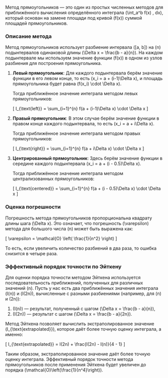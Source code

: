 Метод прямоугольников — это один из простых численных методов для приближённого вычисления определённого интеграла \(\int_a^b f(x) \, dx\), который основан на замене площади под кривой \(f(x)\) суммой площадей прямоугольников.

### Описание метода

Метод прямоугольников использует разбиение интервала \([a, b]\) на \(n\) подынтервалов одинаковой длины \(\Delta x = \frac{b - a}{n}\). На каждом подынтервале мы используем значение функции \(f(x)\) в одном из узлов разбиения для построения прямоугольника.

1. **Левый прямоугольник**: Для каждого подынтервала берём значение функции в его левом конце, то есть \(x_i = a + (i-1)\Delta x\), и площадь прямоугольника будет равна \(f(x_i) \cdot \Delta x\).
   
   Тогда приближённое значение интеграла методом левых прямоугольников:

   \[
   I_{\text{left}} = \sum_{i=1}^{n} f(a + (i-1)\Delta x) \cdot \Delta x
   \]

2. **Правый прямоугольник**: В этом случае берём значение функции в правом конце каждого подынтервала, то есть \(x_i = a + i\Delta x\).

   Тогда приближённое значение интеграла методом правых прямоугольников:

   \[
   I_{\text{right}} = \sum_{i=1}^{n} f(a + i\Delta x) \cdot \Delta x
   \]

3. **Центрированный прямоугольник**: Здесь берём значение функции в середине каждого подынтервала \(x_i = a + (i - 0.5)\Delta x\).

   Тогда приближённое значение интеграла методом централизованных прямоугольников:

   \[
   I_{\text{centered}} = \sum_{i=1}^{n} f(a + (i - 0.5)\Delta x) \cdot \Delta x
   \]

### Оценка погрешности

Погрешность метода прямоугольников пропорциональна квадрату длины шага \(\Delta x\). Это означает, что погрешность \(\varepsilon\) метода для большого числа \(n\) может быть выражена как:

\[
\varepsilon = \mathcal{O} \left( \frac{1}{n^2} \right)
\]

То есть, если увеличить количество разбиений в два раза, то ошибка снизится в четыре раза.

### Эффективный порядок точности по Эйткену

Для оценки порядка точности методом Эйткена используется последовательность приближений, полученных для различных значений \(n\). Пусть у нас есть два приближённых значения интеграла \(I(n)\) и \(I(2n)\), вычисленные с разными разбиениями (например, для \(n\) и \(2n\)):

1. \(I(n)\) — результат, полученный с шагом \(\Delta x = \frac{b - a}{n}\),
2. \(I(2n)\) — результат с шагом \(\Delta x = \frac{b - a}{2n}\).

Метод Эйткена позволяет вычислить экстраполированное значение \(I_{\text{extrapolated}}\), которое даёт более точную оценку интеграла, а именно:

\[
I_{\text{extrapolated}} = I(2n) + \frac{I(2n) - I(n)}{4 - 1}
\]

Таким образом, экстраполированное значение даёт более точную оценку интеграла. Эффективный порядок точности метода прямоугольников после применения Эйткена будет увеличен до порядка \(\mathcal{O}\left(\frac{1}{n^4}\right)\).
